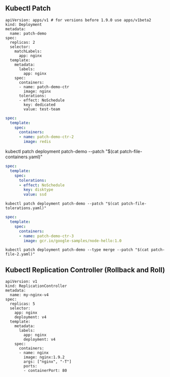 ## Kubectl Patch

```
apiVersion: apps/v1 # for versions before 1.9.0 use apps/v1beta2
kind: Deployment
metadata:
  name: patch-demo
spec:
  replicas: 2
  selector:
    matchLabels:
      app: nginx
  template:
    metadata:
      labels:
        app: nginx
    spec:
      containers:
      - name: patch-demo-ctr
        image: nginx
      tolerations:
      - effect: NoSchedule
        key: dedicated
        value: test-team
```

```patch-file-containers.yaml
spec:
  template:
    spec:
      containers:
      - name: patch-demo-ctr-2
        image: redis
```
kubectl patch deployment patch-demo --patch "$(cat patch-file-containers.yaml)"


```patch-file-tolerations.yaml
spec:
  template:
    spec:
      tolerations:
      - effect: NoSchedule
        key: disktype
        value: ssd
```
```
kubectl patch deployment patch-demo --patch "$(cat patch-file-tolerations.yaml)"
```


```patch-file-2.yaml
spec:
  template:
    spec:
      containers:
      - name: patch-demo-ctr-3
        image: gcr.io/google-samples/node-hello:1.0
```
```
kubectl patch deployment patch-demo --type merge --patch "$(cat patch-file-2.yaml)"
```


## Kubectl Replication Controller (Rollback and Roll)

```
apiVersion: v1
kind: ReplicationController
metadata:
  name: my-nginx-v4
spec:
  replicas: 5
  selector:
    app: nginx
    deployment: v4
  template:
    metadata:
      labels:
        app: nginx
        deployment: v4
    spec:
      containers:
      - name: nginx
        image: nginx:1.9.2
        args: ["nginx", "-T"]
        ports:
        - containerPort: 80
```




